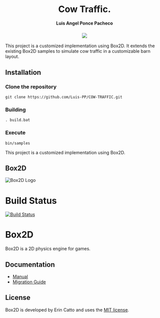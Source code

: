 <p align="center">
  <h1 align="center">Cow Traffic.</h1>
  <p align="center">
    <strong>Luis Angel Ponce Pacheco</strong>
  </p>
</p>

<h3 align="center">

  ![](robot_helping.gif)

</h3>


This project is a customized implementation using Box2D. It extends the existing Box2D samples to simulate cow traffic in a customizable barn layout.

## Installation

### Clone the repository

```
git clone https://github.com/Luis-PP/COW-TRAFFIC.git
```

### Building
```
. build.bat
```

### Execute
```
bin/samples
```

This project is a customized implementation using Box2D.
## Box2D

![Box2D Logo](https://box2d.org/images/logo.svg)

# Build Status
[![Build Status](https://github.com/erincatto/box2d/actions/workflows/build.yml/badge.svg)](https://github.com/erincatto/box2d/actions)

# Box2D 
Box2D is a 2D physics engine for games.


## Documentation
- [Manual](https://box2d.org/documentation/)
- [Migration Guide](https://github.com/erincatto/box2d/blob/main/docs/migration.md)


## License
Box2D is developed by Erin Catto and uses the [MIT license](https://en.wikipedia.org/wiki/MIT_License).
